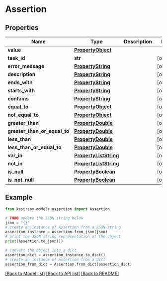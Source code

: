 # Assertion


## Properties

Name | Type | Description | Notes
------------ | ------------- | ------------- | -------------
**value** | [**PropertyObject**](PropertyObject.md) |  | 
**task_id** | **str** |  | [optional] 
**error_message** | [**PropertyString**](PropertyString.md) |  | [optional] 
**description** | [**PropertyString**](PropertyString.md) |  | [optional] 
**ends_with** | [**PropertyString**](PropertyString.md) |  | [optional] 
**starts_with** | [**PropertyString**](PropertyString.md) |  | [optional] 
**contains** | [**PropertyString**](PropertyString.md) |  | [optional] 
**equal_to** | [**PropertyObject**](PropertyObject.md) |  | [optional] 
**not_equal_to** | [**PropertyObject**](PropertyObject.md) |  | [optional] 
**greater_than** | [**PropertyDouble**](PropertyDouble.md) |  | [optional] 
**greater_than_or_equal_to** | [**PropertyDouble**](PropertyDouble.md) |  | [optional] 
**less_than** | [**PropertyDouble**](PropertyDouble.md) |  | [optional] 
**less_than_or_equal_to** | [**PropertyDouble**](PropertyDouble.md) |  | [optional] 
**var_in** | [**PropertyListString**](PropertyListString.md) |  | [optional] 
**not_in** | [**PropertyListString**](PropertyListString.md) |  | [optional] 
**is_null** | [**PropertyBoolean**](PropertyBoolean.md) |  | [optional] 
**is_not_null** | [**PropertyBoolean**](PropertyBoolean.md) |  | [optional] 

## Example

```python
from kestrapy.models.assertion import Assertion

# TODO update the JSON string below
json = "{}"
# create an instance of Assertion from a JSON string
assertion_instance = Assertion.from_json(json)
# print the JSON string representation of the object
print(Assertion.to_json())

# convert the object into a dict
assertion_dict = assertion_instance.to_dict()
# create an instance of Assertion from a dict
assertion_from_dict = Assertion.from_dict(assertion_dict)
```
[[Back to Model list]](../README.md#documentation-for-models) [[Back to API list]](../README.md#documentation-for-api-endpoints) [[Back to README]](../README.md)


